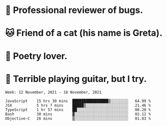 # 🐛 Professional reviewer of bugs.
# 🐱 Friend of a cat (his name is Greta).
# 📜 Poetry lover.
# 🎸 Terrible playing guitar, but I try.

<!--START_SECTION:waka-->
```text
Week: 12 November, 2021 - 18 November, 2021

JavaScript    15 hrs 30 mins  ████████████████▒░░░░░░░░   64.99 % 
JSX           5 hrs 7 mins    █████▒░░░░░░░░░░░░░░░░░░░   21.46 % 
TypeScript    1 hr 57 mins    ██░░░░░░░░░░░░░░░░░░░░░░░   08.20 % 
Bash          30 mins         ▓░░░░░░░░░░░░░░░░░░░░░░░░   02.12 % 
Objective-C   26 mins         ▒░░░░░░░░░░░░░░░░░░░░░░░░   01.83 % 
```
<!--END_SECTION:waka-->
